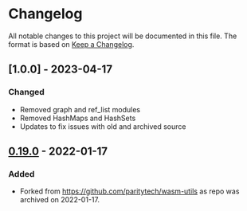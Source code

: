 # Changelog

All notable changes to this project will be documented in this file.  The format is based on [Keep a Changelog].

[comment]: <> (Added:      new features)
[comment]: <> (Changed:    changes in existing functionality)
[comment]: <> (Deprecated: soon-to-be removed features)
[comment]: <> (Removed:    now removed features)
[comment]: <> (Fixed:      any bug fixes)
[comment]: <> (Security:   in case of vulnerabilities)


## [1.0.0] - 2023-04-17

### Changed
* Removed graph and ref_list modules
* Removed HashMaps and HashSets
* Updates to fix issues with old and archived source


## [0.19.0] - 2022-01-17

### Added
* Forked from https://github.com/paritytech/wasm-utils as repo was archived on 2022-01-17.


[Keep a Changelog]: https://keepachangelog.com/en/1.0.0
[unreleased]: https://github.com/casper-network/casper-wasm-utils/compare/c20633c...master
[0.19.0]: https://github.com/paritytech/wasm-utils

